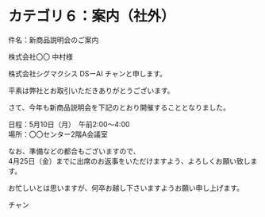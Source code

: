 <h1>カテゴリ６：案内（社外）</h1>

件名：新商品説明会のご案内

株式会社〇〇	中村様

株式会社シグマクシス	DSーAI	チャンと申します。

平素は弊社とお取引いただきありがとうございます。

さて、今年も新商品説明会を下記のとおり開催することとなりました。

日程：5月10日（月）　午前2:00〜4:00<br>
場所：〇〇センター2階A会議室

なお、準備などの都合もございますので、<br>
4月25日（金）までに出席のお返事をいただけますよう、よろしくお願い致します。

お忙しいとは思いますが、何卒お越し下さいますようお願い申し上げます。

チャン
